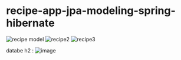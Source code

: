 # recipe-app-jpa-modeling-spring-hibernate

![recipe model](https://user-images.githubusercontent.com/36199753/132380675-79c55c6e-0974-4a53-b20b-ba718b51e598.PNG)
![recipe2](https://user-images.githubusercontent.com/36199753/132380682-9fde1ebc-919a-4e52-a479-74a36a40877f.PNG)
![recipe3](https://user-images.githubusercontent.com/36199753/132380665-6ad955ad-4414-4cae-a534-fdc9527dfbe9.PNG)

databe h2 : 
![image](https://user-images.githubusercontent.com/36199753/132380770-2c9413e1-c9fb-4f7b-899e-be745d2e98d8.png)

